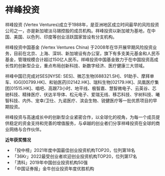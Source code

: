 # 

# 祥峰投资

祥峰投资 (Vertex Ventures)成立于1988年，是亚洲地区成立时间最早的风险投资公司之一，亦是新加坡淡马锡控股的成员机构。祥峰投资以新加坡为基地，在中国、美国、以色列、印度等创业活跃国家皆设有分支机构。

祥峰投资中国基金 (Vertex Ventures China) 于2008年在华开展早期风险投资业务，目前在北京、上海、深圳、新加坡设有办公室，旗下有多支美元基金和人民币基金，管理规模合计超过150亿人民币。祥峰投资中国基金致力于在中国投资高成长性的创新型企业，重点布局创新科技、新数字经济、医疗健康三大领域。

祥峰中国已完成对SES[NYSE: SES]、微芯生物[688321.SH]、91助手、摩拜单车、IGG[00799.HK]、和铂医药[02142.HK]、瑞科生物[02179.HK]、凤凰医疗集团[01515.HK]、唱吧、高跟73小时、地平线、极智嘉、慧智微电子、云英谷、芯驰科技、精锋医疗、伏达半导体、松元电子、爱瑞无线、移芯科技、宇树科技、曦智科技、内外、宠幸/卫仕、九诺医疗、滨会生物、锐健医疗等一批优质项目的早期投资。


祥峰投资与高速成长中的创新型企业紧密合作，以全球化的视角，为每一个成员提供稳定的资金支持和完善的增值服务，与卓越的创业者们分享祥峰投资在全球的商业网络与合作伙伴。

**近年获奖情况**

- 「投中榜」2021年度中国最佳创业投资机构TOP20，位列第18名
- 「36Kr」2022最受创业者欢迎创业投资机构TOP20，位列第17名
- 「清科」2019年中国创业投资机构50强
- 「中国证券报」金牛创业投资年度优胜机构

